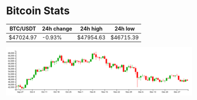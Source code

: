 # Bitcoin Stats

BTC/USDT|24h change|24h high|24h low|
|---|---|---|---|
|$47024.97|-0.93%|$47954.63|$46715.39|

<img src="./chart.svg">

